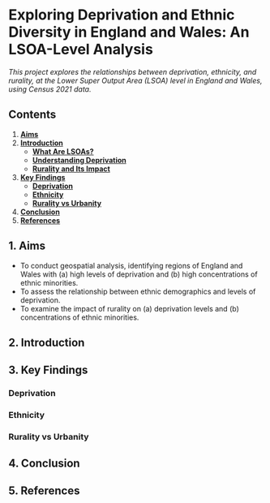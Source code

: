 # Exploring Deprivation and Ethnic Diversity in England and Wales: An LSOA-Level Analysis
*This project explores the relationships between deprivation, ethnicity, and rurality, at the Lower Super Output Area (LSOA) level in England and Wales, using Census 2021 data.*

## Contents
1. [**Aims**](#1-aims)
2. [**Introduction**](#2-introduction)
   - [**What Are LSOAs?**](#what-are-lsoas?)
   - [**Understanding Deprivation**](#understanding-deprivation)
   - [**Rurality and Its Impact**](#rurality-and-its-impact)
3. [**Key Findings**](#3-key-findings)
   - [**Deprivation**](#deprivation)
   - [**Ethnicity**](#ethnicity)
   - [**Rurality vs Urbanity**](#rurality-vs-urbanity)
4. [**Conclusion**](#4-conclusion)
5. [**References**](#5-references)

## 1. **Aims**
- To conduct geospatial analysis, identifying regions of England and Wales with (a) high levels of deprivation and (b) high concentrations of ethnic minorities.
- To assess the relationship between ethnic demographics and levels of deprivation.
- To examine the impact of rurality on (a) deprivation levels and (b) concentrations of ethnic minorities.
## 2. **Introduction**

## 3. **Key Findings**

### **Deprivation**

### **Ethnicity**

### **Rurality vs Urbanity**

## 4. **Conclusion**

## 5. **References**

